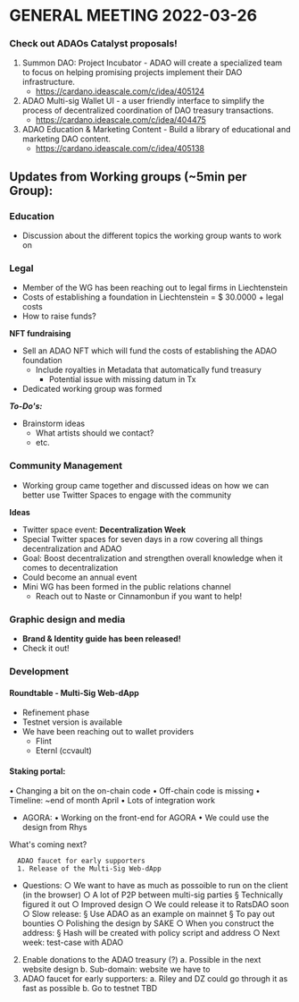 # GENERAL MEETING 2022-03-26 

### Check out ADAOs Catalyst proposals!
1. Summon DAO: Project Incubator - ADAO will create a specialized team to focus on helping promising projects implement their DAO infrastructure.
    - https://cardano.ideascale.com/c/idea/405124
2. ADAO Multi-sig Wallet UI - a user friendly interface to simplify the process of decentralized coordination of DAO treasury transactions.
    - https://cardano.ideascale.com/c/idea/404475
3. ADAO Education & Marketing Content - Build a library of educational and marketing DAO content.
    - https://cardano.ideascale.com/c/idea/405138

## Updates from Working groups (~5min per Group):

### Education
- Discussion about the different topics the working group wants to work on


### Legal

- Member of the WG has been reaching out to legal firms in Liechtenstein
- Costs of establishing a foundation in Liechtenstein = $ 30.0000 + legal costs
- How to raise funds?

**NFT fundraising**
- Sell an ADAO NFT which will fund the costs of establishing the ADAO foundation
  - Include royalties in Metadata that automatically fund treasury
    - Potential issue with missing datum in Tx
- Dedicated working group was formed

**_To-Do's:_**
- Brainstorm ideas
  - What artists should we contact?
  - etc.
   
### Community Management

- Working group came together and discussed ideas on how we can better use Twitter Spaces to engage with the community

**Ideas**
- Twitter space event: **Decentralization Week**
- Special Twitter spaces for seven days in a row covering all things decentralization and ADAO
- Goal: Boost decentralization and strengthen overall knowledge when it comes to decentralization
- Could become an annual event
- Mini WG has been formed in the public relations channel
  - Reach out to Naste or Cinnamonbun if you want to help!

### Graphic design and media

- **Brand & Identity guide has been released!**
- Check it out!


### Development
#### Roundtable - Multi-Sig Web-dApp
- Refinement phase
- Testnet version is available
- We have been reaching out to wallet providers
  - Flint
  - Eternl (ccvault)

#### Staking portal:
• Changing a bit on the on-chain code
• Off-chain code is missing
• Timeline: ~end of month April
• Lots of integration work
- AGORA:
• Working on the front-end for AGORA
• We could use the design from Rhys

What's coming next?

      
      ADAO faucet for early supporters
      1. Release of the Multi-Sig Web-dApp 
- Questions:
○ We want to have as much as possoible to run on the client (in the browser)
○ A lot of P2P between multi-sig parties
§ Technically figured it out
○ Improved design
○ We could release it to RatsDAO soon
○ Slow release:
§ Use ADAO as an example on mainnet
§ To pay out bounties
○ Polishing the design by SAKE
○ When you construct the address:
§ Hash will be created with policy script and address
○ Next week: test-case with ADAO
2. Enable donations to the ADAO treasury (?)
a. Possible in the next website design
b. Sub-domain: website we have to 
3. ADAO faucet for early supporters:
a. Riley and DZ could go through it as fast as possible
b. Go to testnet
      TBD
